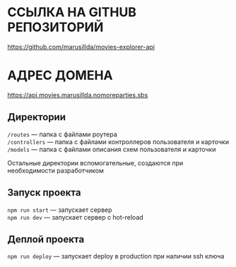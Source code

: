 
# ССЫЛКА НА GITHUB РЕПОЗИТОРИЙ
https://github.com/marusillda/movies-explorer-api

# АДРЕС ДОМЕНА
https://api.movies.marusillda.nomoreparties.sbs

## Директории

`/routes` — папка с файлами роутера  
`/controllers` — папка с файлами контроллеров пользователя и карточки   
`/models` — папка с файлами описания схем пользователя и карточки  
  
Остальные директории вспомогательные, создаются при необходимости разработчиком

## Запуск проекта

`npm run start` — запускает сервер   
`npm run dev` — запускает сервер с hot-reload

## Деплой проекта
`npm run deploy` — запускает deploy в production при наличии ssh ключа

